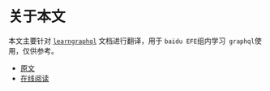 # 关于本文
本文主要针对 [`learngraphql`](https://learngraphql.com) 文档进行翻译，用于 `baidu EFE`组内学习` graphql`使用，仅供参考。
- [原文](https://learngraphql.com/basics/introduction)
- [在线阅读](https://zchar-hong.gitbooks.io/learngraphql-cn/content/)

